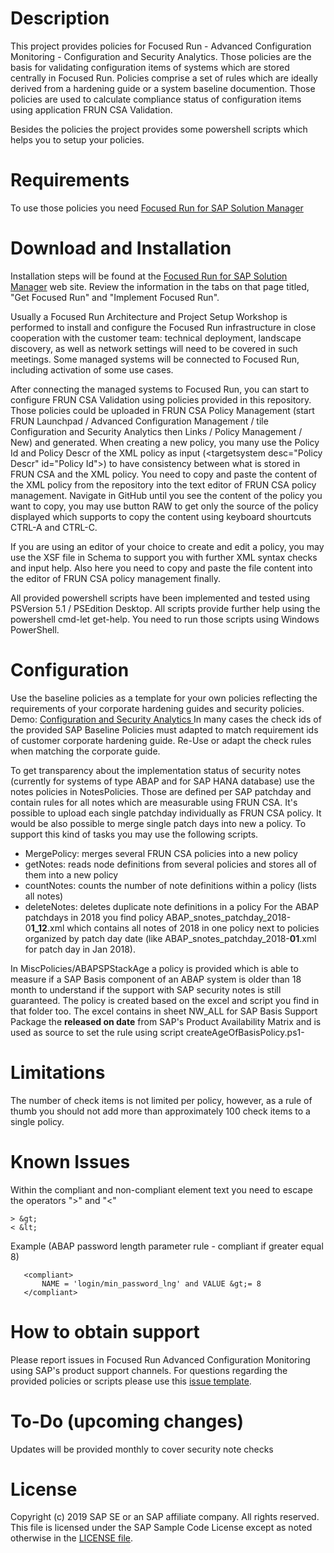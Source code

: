 # Description
This project provides policies for Focused Run - Advanced Configuration Monitoring - Configuration and Security Analytics. Those policies are the basis for validating configuration items of systems which are stored centrally in Focused Run. Policies comprise a set of rules which are ideally derived from a  hardening guide or a system baseline documention. Those policies are used to calculate compliance status of configuration items using application FRUN CSA Validation.

Besides the policies the project provides some powershell scripts which helps you to setup your policies.

# Requirements
To use those policies you need [Focused Run for SAP Solution Manager](https://support.sap.com/en/alm/focused-solutions/focused-run.html)
# Download and Installation
Installation steps will be found at the [Focused Run for SAP Solution Manager](https://support.sap.com/en/alm/focused-solutions/focused-run.html) web site.
Review the information in the tabs on that page titled, "Get Focused Run" and "Implement Focused Run". 

Usually a Focused Run Architecture and Project Setup Workshop is performed to install and configure the Focused Run infrastructure in close cooperation with the customer team: technical deployment, landscape discovery, as well as network settings will need to be covered in such meetings. Some managed systems will be connected to Focused Run, including activation of some use cases.

After connecting the managed systems to Focused Run, you can start to configure FRUN CSA Validation using policies provided in this repository. Those policies could be uploaded in FRUN CSA Policy Management (start FRUN Launchpad / Advanced Configuration Management / tile Configuration and Security Analytics then Links / Policy Management / New) and generated. When creating a new policy, you many use the Policy Id and Policy Descr of the XML policy as input (\<targetsystem desc="Policy Descr" id="Policy Id"\>) to have consistency between what is stored in FRUN CSA and the XML policy. You need to copy and paste the content of the XML policy from the repository into the text editor of FRUN CSA policy management. Navigate in GitHub until you see the content of the policy you want to copy, you may use button RAW to get only the source of the policy displayed which supports to copy the content using keyboard shourtcuts CTRL-A and CTRL-C.

If you are using an editor of your choice to create and edit a policy, you may use the XSF file in Schema to support you with further XML syntax checks and input help. Also here you need to copy and paste the file content into the editor of FRUN CSA policy management finally.
  
All provided powershell scripts have been implemented and tested using PSVersion 5.1 / PSEdition Desktop. All scripts provide further help using the powershell cmd-let get-help. You need to run those scripts using Windows PowerShell.

# Configuration
Use the baseline policies as a template for your own policies reflecting the requirements of your corporate hardening guides and security policies. Demo: [Configuration and Security Analytics ](https://sapvideoa35699dc5.hana.ondemand.com/?entry_id=1_ce0ht4id)
In many cases the check ids of the provided SAP Baseline Policies must adapted to match requirement ids of customer corporate hardening guide. Re-Use or adapt the check rules when matching the corporate guide.

To get transparency about the implementation status of security notes (currently for systems of type ABAP and for SAP HANA database) use the notes policies in NotesPolicies. Those are defined per SAP patchday and contain rules for all notes which are measurable using FRUN CSA. It's possible to upload each single patchday individually as FRUN CSA policy. It would be also possible to merge single patch days into new a policy. To support this kind of tasks you may use the following scripts.
* MergePolicy: merges several FRUN CSA policies into a new policy
* getNotes: reads node definitions from several policies and stores all of them into a new policy
* countNotes: counts the number of note definitions within a policy (lists all notes)
* deleteNotes: deletes duplicate note definitions in a policy
For the ABAP patchdays in 2018 you find policy ABAP_snotes_patchday_2018-0**1_12**.xml which contains all notes of 2018 in one policy next to policies organized by patch day date (like ABAP_snotes_patchday_2018-**01**.xml for patch day in Jan 2018).

In MiscPolicies/ABAPSPStackAge a policy is provided which is able to measure if a SAP Basis component of an ABAP system is older than 18 month to understand if the support with SAP security notes is still guaranteed. The policy is created based on the excel and script you find in that folder too. The excel contains in sheet NW_ALL for SAP Basis Support Package the **released on date** from SAP's Product Availability Matrix and is used as source to set the rule using script createAgeOfBasisPolicy.ps1-

# Limitations
The number of check items is not limited per policy, however, as a rule of thumb you should not add more than approximately 100 check items to a single policy.
# Known Issues
Within the compliant and non-compliant element text you need to escape the operators ">" and "<" 
```
> &gt;
< &lt;
```
Example (ABAP password length parameter rule - compliant if greater equal 8)
```
   <compliant>
       NAME = 'login/min_password_lng' and VALUE &gt;= 8
   </compliant>
```
# How to obtain support
Please report issues in Focused Run Advanced Configuration Monitoring using SAP's product support channels.
For questions regarding the provided policies or scripts please use this [issue template](https://github.com/SAP/frun-csa-policies-best-practices/issues).
# To-Do (upcoming changes)
Updates will be provided monthly to cover security note checks
# License
Copyright (c) 2019 SAP SE or an SAP affiliate company. All rights reserved.
This file is licensed under the SAP Sample Code License except as noted otherwise in the [LICENSE file](LICENSE).
